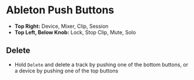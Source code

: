 # Ableton Push Buttons

- **Top Right:** Device, Mixer, Clip, Session
- **Top Left, Below Knob:** Lock, Stop Clip, Mute, Solo

## Delete

- Hold `Delete` and delete a track by pushing one of the bottom buttons, or a device by pushing one of the top buttons